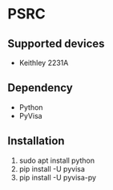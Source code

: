 # PSRC

## Supported devices
* Keithley 2231A

## Dependency
* Python
* PyVisa

## Installation
1. sudo apt install python
1. pip install -U pyvisa
1. pip install -U pyvisa-py
